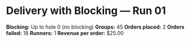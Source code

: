 # Delivery with Blocking — Run 01

**Blocking:** Up to hole 0 (no blocking)
**Groups:** 45
**Orders placed:** 2
**Orders failed:** 18
**Runners:** 1
**Revenue per order:** $25.00